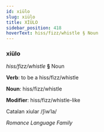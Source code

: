 ```yaml
---
id: xiülo
slug: xiülo
title: XİÜLO
sidebar_position: 418
hoverText: hiss/fizz/whistle § Noun
---
```


### xiülo

*hiss/fizz/whistle* **§** Noun

**Verb**: to be a hiss/fizz/whistle

**Noun**: hiss/fizz/whistle

**Modifier**: hiss/fizz/whistle-like

Catalan xiular /ʃiwˈla/

*Romance Language Family*